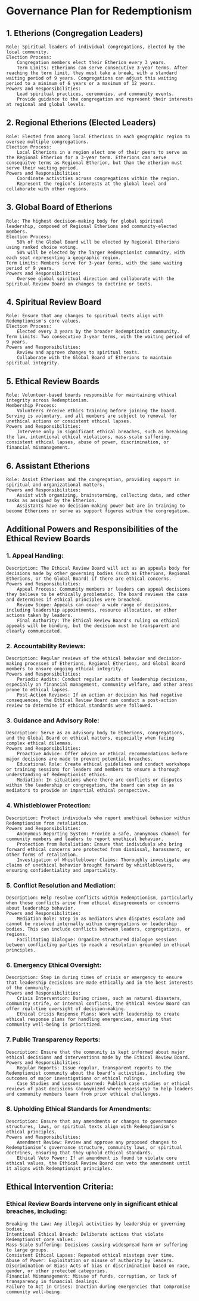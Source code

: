 # Governance Plan for Redemptionism

## 1. Etherions (Congregation Leaders)

    Role: Spiritual leaders of individual congregations, elected by the local community.
    Election Process:
        Congregation members elect their Etherion every 3 years.
        Term Limits: Etherions can serve consecutive 3-year terms. After reaching the term limit, they must take a break, with a standard waiting period of 9 years. Congregations can adjust this waiting period to a minimum of 6 years or a maximum of 12 years.
    Powers and Responsibilities:
        Lead spiritual practices, ceremonies, and community events.
        Provide guidance to the congregation and represent their interests at regional and global levels.

## 2. Regional Etherions (Elected Leaders)

    Role: Elected from among local Etherions in each geographic region to oversee multiple congregations.
    Election Process:
        Local Etherions in a region elect one of their peers to serve as the Regional Etherion for a 3-year term. Etherions can serve consequitve terms as Regional Etherion, but than the etherion must serve their waiting period.
    Powers and Responsibilities:
        Coordinate activities across congregations within the region.
        Represent the region’s interests at the global level and collaborate with other regions.

## 3. Global Board of Etherions

    Role: The highest decision-making body for global spiritual leadership, composed of Regional Etherions and community-elected members.
    Election Process:
        50% of the Global Board will be elected by Regional Etherions using ranked choice voting.
        50% will be elected by the larger Redemptionist community, with each seat representing a geographic region.
    Term Limits: Members serve for 3-year terms, with the same waiting period of 9 years.
    Powers and Responsibilities:
        Oversee global spiritual direction and collaborate with the Spiritual Review Board on changes to doctrine or texts.

## 4. Spiritual Review Board

    Role: Ensure that any changes to spiritual texts align with Redemptionism's core values.
    Election Process:
        Elected every 3 years by the broader Redemptionist community.
    Term Limits: Two consecutive 3-year terms, with the waiting period of 9 years.
    Powers and Responsibilities:
        Review and approve changes to spiritual texts.
        Collaborate with the Global Board of Etherions to maintain spiritual integrity.

## 5. Ethical Review Boards

    Role: Volunteer-based boards responsible for maintaining ethical integrity across Redemptionism.
    Membership Process:
        Volunteers receive ethics training before joining the board. Serving is voluntary, and all members are subject to removal for unethical actions or consistent ethical lapses.
    Powers and Responsibilities:
        Intervene only in significant ethical breaches, such as breaking the law, intentional ethical violations, mass-scale suffering, consistent ethical lapses, abuse of power, discrimination, or financial mismanagement.

## 6. Assistant Etherions

    Role: Assist Etherions and the congregation, providing support in spiritual and organizational matters.
    Powers and Responsibilities:
        Assist with organizing, brainstorming, collecting data, and other tasks as assigned by the Etherion.
        Assistants have no decision-making power but are in training to become Etherions or serve as support figures within the congregation.

## Additional Powers and Responsibilities of the Ethical Review Boards

### 1. Appeal Handling:

    Description: The Ethical Review Board will act as an appeals body for decisions made by other governing bodies (such as Etherions, Regional Etherions, or the Global Board) if there are ethical concerns.
    Powers and Responsibilities:
        Appeal Process: Community members or leaders can appeal decisions they believe to be ethically problematic. The board reviews the case and determines if ethical principles were breached.
        Review Scope: Appeals can cover a wide range of decisions, including leadership appointments, resource allocation, or other actions taken by leaders.
        Final Authority: The Ethical Review Board's ruling on ethical appeals will be binding, but the decision must be transparent and clearly communicated.

### 2. Accountability Reviews:

    Description: Regular reviews of the ethical behavior and decision-making processes of Etherions, Regional Etherions, and Global Board members to ensure ongoing ethical integrity.
    Powers and Responsibilities:
        Periodic Audits: Conduct regular audits of leadership decisions, especially on financial management, community welfare, and other areas prone to ethical lapses.
        Post-Action Reviews: If an action or decision has had negative consequences, the Ethical Review Board can conduct a post-action review to determine if ethical standards were followed.

### 3. Guidance and Advisory Role:

    Description: Serve as an advisory body to Etherions, congregations, and the Global Board on ethical matters, especially when facing complex ethical dilemmas.
    Powers and Responsibilities:
        Proactive Advice: Offer advice or ethical recommendations before major decisions are made to prevent potential breaches.
        Educational Role: Create ethical guidelines and conduct workshops or training sessions for leaders and members to ensure a thorough understanding of Redemptionist ethics.
        Mediation: In situations where there are conflicts or disputes within the leadership or congregation, the board can step in as mediators to provide an impartial ethical perspective.

### 4. Whistleblower Protection:

    Description: Protect individuals who report unethical behavior within Redemptionism from retaliation.
    Powers and Responsibilities:
        Anonymous Reporting System: Provide a safe, anonymous channel for community members and leaders to report unethical behavior.
        Protection from Retaliation: Ensure that individuals who bring forward ethical concerns are protected from dismissal, harassment, or other forms of retaliation.
        Investigation of Whistleblower Claims: Thoroughly investigate any claims of unethical behavior brought forward by whistleblowers, ensuring confidentiality and impartiality.

### 5. Conflict Resolution and Mediation:

    Description: Help resolve conflicts within Redemptionism, particularly when those conflicts arise from ethical disagreements or concerns about leadership behavior.
    Powers and Responsibilities:
        Mediation Role: Step in as mediators when disputes escalate and cannot be resolved internally within congregations or leadership bodies. This can include conflicts between leaders, congregations, or regions.
        Facilitating Dialogue: Organize structured dialogue sessions between conflicting parties to reach a resolution grounded in ethical principles.

### 6. Emergency Ethical Oversight:

    Description: Step in during times of crisis or emergency to ensure that leadership decisions are made ethically and in the best interests of the community.
    Powers and Responsibilities:
        Crisis Intervention: During crises, such as natural disasters, community strife, or internal conflicts, the Ethical Review Board can offer real-time oversight of decision-making.
        Ethical Crisis Response Plans: Work with leadership to create ethical response plans for handling emergencies, ensuring that community well-being is prioritized.

### 7. Public Transparency Reports:

    Description: Ensure that the community is kept informed about major ethical decisions and interventions made by the Ethical Review Board.
    Powers and Responsibilities:
        Regular Reports: Issue regular, transparent reports to the Redemptionist community about the board’s activities, including the outcomes of major investigations or ethical rulings.
        Case Studies and Lessons Learned: Publish case studies or ethical reviews of past decisions (anonymized where necessary) to help leaders and community members learn from prior ethical challenges.

### 8. Upholding Ethical Standards for Amendments:

    Description: Ensure that any amendments or changes to governance structures, laws, or spiritual texts align with Redemptionism’s ethical principles.
    Powers and Responsibilities:
        Amendment Review: Review and approve any proposed changes to Redemptionism’s governance structure, community laws, or spiritual doctrines, ensuring that they uphold ethical standards.
        Ethical Veto Power: If an amendment is found to violate core ethical values, the Ethical Review Board can veto the amendment until it aligns with Redemptionist principles.

## Ethical Intervention Criteria:

### Ethical Review Boards intervene only in significant ethical breaches, including:

    Breaking the Law: Any illegal activities by leadership or governing bodies.
    Intentional Ethical Breach: Deliberate actions that violate Redemptionist core values.
    Mass-Scale Suffering: Decisions causing widespread harm or suffering to large groups.
    Consistent Ethical Lapses: Repeated ethical missteps over time.
    Abuse of Power: Exploitation or misuse of authority by leaders.
    Discrimination or Bias: Acts of bias or discrimination based on race, gender, or other protected categories.
    Financial Mismanagement: Misuse of funds, corruption, or lack of transparency in financial dealings.
    Failure to Act in Crises: Inaction during emergencies that compromise community well-being.